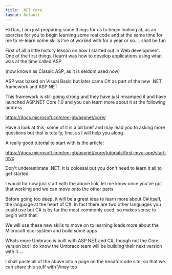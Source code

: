 ```yaml
---
title: .NET Core
layout: Default
---
```


Hi Dan, I am just preparing some things for us to begin looking at, as an exercise for you to begin learning some real code and at the same time for me to re-learn some skills I've ot worked with for a year or so.... shall be fun

First of all a little history lesson on how I started out in Web development. One of the first things I learnt was how to develop applications using what was at the time called ASP

(now known as Classic ASP, as it is seldom used now)

ASP was based on Visual Basic but later came C# as part of the new .NET framework and ASP.NET

This framework is still going strong and they have just revamped it and have launched ASP.NET Core 1.0 and you can learn more about it at the following address

https://docs.microsoft.com/en-gb/aspnet/core/

Have a look at this, some of it is a bit brief and may lead you to asking more questions but that is totally, fine, as I will help you along

A really good tutorial to start with is the article:

https://docs.microsoft.com/en-gb/aspnet/core/tutorials/first-mvc-app/start-mvc

Don't underestimate .NET, it is colossal but you don't need to learn it all to get started.

I would for now just start with the above link, let me know once you've got that working and we can move onto the other parts

Before going too deep, it will be a great idea to learn more about C# itself, the language at the heart of C#. In fact there are two other languages you could use but C# is by far the most commonly used, so makes sense to begin with that.

We will use these new skills to move on to learning loads more about the Microsoft eco-system and build some apps

Whats more Umbraco is built with ASP.NET and C#, though not the Core version but I do know the Umbraco team will be building their next version with it....

I shall paste all of the above into a page on the headforcode site, so that we can share this stuff with Vinay too